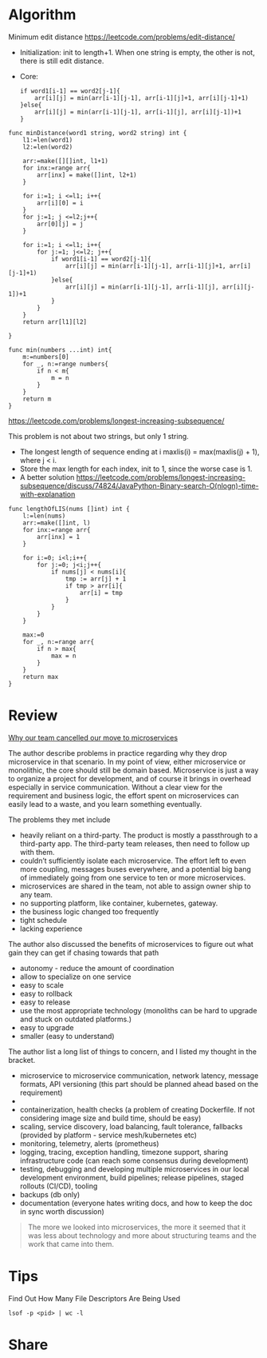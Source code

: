 # Algorithm

Minimum edit distance https://leetcode.com/problems/edit-distance/

- Initialization: init to length+1. When one string is empty, the other is not, there is still edit distance.
- Core:

  ```
  if word1[i-1] == word2[j-1]{
      arr[i][j] = min(arr[i-1][j-1], arr[i-1][j]+1, arr[i][j-1]+1)
  }else{
      arr[i][j] = min(arr[i-1][j-1], arr[i-1][j], arr[i][j-1])+1
  }
  ```

```
func minDistance(word1 string, word2 string) int {
    l1:=len(word1)
    l2:=len(word2)

    arr:=make([][]int, l1+1)
    for inx:=range arr{
        arr[inx] = make([]int, l2+1)
    }

    for i:=1; i <=l1; i++{
        arr[i][0] = i
    }
    for j:=1; j <=l2;j++{
        arr[0][j] = j
    }

    for i:=1; i <=l1; i++{
        for j:=1; j<=l2; j++{
            if word1[i-1] == word2[j-1]{
                arr[i][j] = min(arr[i-1][j-1], arr[i-1][j]+1, arr[i][j-1]+1)
            }else{
                arr[i][j] = min(arr[i-1][j-1], arr[i-1][j], arr[i][j-1])+1
            }
        }
    }
    return arr[l1][l2]

}

func min(numbers ...int) int{
    m:=numbers[0]
    for _, n:=range numbers{
        if n < m{
            m = n
        }
    }
    return m
}
```

https://leetcode.com/problems/longest-increasing-subsequence/

This problem is not about two strings, but only 1 string.

- The longest length of sequence ending at i maxlis(i) = max(maxlis(j) + 1), where j < i.
- Store the max length for each index, init to 1, since the worse case is 1.
- A better solution https://leetcode.com/problems/longest-increasing-subsequence/discuss/74824/JavaPython-Binary-search-O(nlogn)-time-with-explanation

```
func lengthOfLIS(nums []int) int {
    l:=len(nums)
    arr:=make([]int, l)
    for inx:=range arr{
        arr[inx] = 1
    }

    for i:=0; i<l;i++{
        for j:=0; j<i;j++{
            if nums[j] < nums[i]{
                tmp := arr[j] + 1
                if tmp > arr[i]{
                    arr[i] = tmp
                }
            }
        }
    }

    max:=0
    for _, n:=range arr{
        if n > max{
            max = n
        }
    }
    return max
}
```

# Review

[Why our team cancelled our move to microservices](https://medium.com/@steven.lemon182/why-our-team-cancelled-our-move-to-microservices-8fd87898d952)

The author describe problems in practice regarding why they drop microservice in that scenario.
In my point of view, either microservice or monolithic, the core should still be domain based. Microservice is just a way to organize a project for development, and of course it brings in overhead especially in service communication. Without a clear view for the requirement and business logic, the effort spent on microservices can easily lead to a waste, and you learn something eventually.

The problems they met include

- heavily reliant on a third-party. The product is mostly a passthrough to a third-party app. The third-party team releases, then need to follow up with them.
- couldn’t sufficiently isolate each microservice. The effort left to even more coupling, messages buses everywhere, and a potential big bang of immediately going from one service to ten or more microservices.
- microservices are shared in the team, not able to assign owner ship to any team.
- no supporting platform, like container, kubernetes, gateway.
- the business logic changed too frequently
- tight schedule
- lacking experience

The author also discussed the benefits of microservices to figure out what gain they can get if chasing towards that path

- autonomy - reduce the amount of coordination
- allow to specialize on one service
- easy to scale
- easy to rollback
- easy to release
- use the most appropriate technology (monoliths can be hard to upgrade and stuck on outdated platforms.)
- easy to upgrade
- smaller (easy to understand)

The author list a long list of things to concern, and I listed my thought in the bracket.

- microservice to microservice communication, network latency, message formats, API versioning (this part should be planned ahead based on the requirement)
-
- containerization, health checks (a problem of creating Dockerfile. If not considering image size and build time, should be easy)
- scaling, service discovery, load balancing, fault tolerance, fallbacks (provided by platform - service mesh/kubernetes etc)
- monitoring, telemetry, alerts (prometheus)
- logging, tracing, exception handling, timezone support, sharing infrastructure code (can reach some consensus during development)
- testing, debugging and developing multiple microservices in our local development environment, build pipelines; release pipelines, staged rollouts (CI/CD), tooling
- backups (db only)
- documentation (everyone hates writing docs, and how to keep the doc in sync worth discussion)

> The more we looked into microservices, the more it seemed that it was less about technology and more about structuring teams and the work that came into them.

# Tips

Find Out How Many File Descriptors Are Being Used

```
lsof -p <pid> | wc -l
```

# Share
